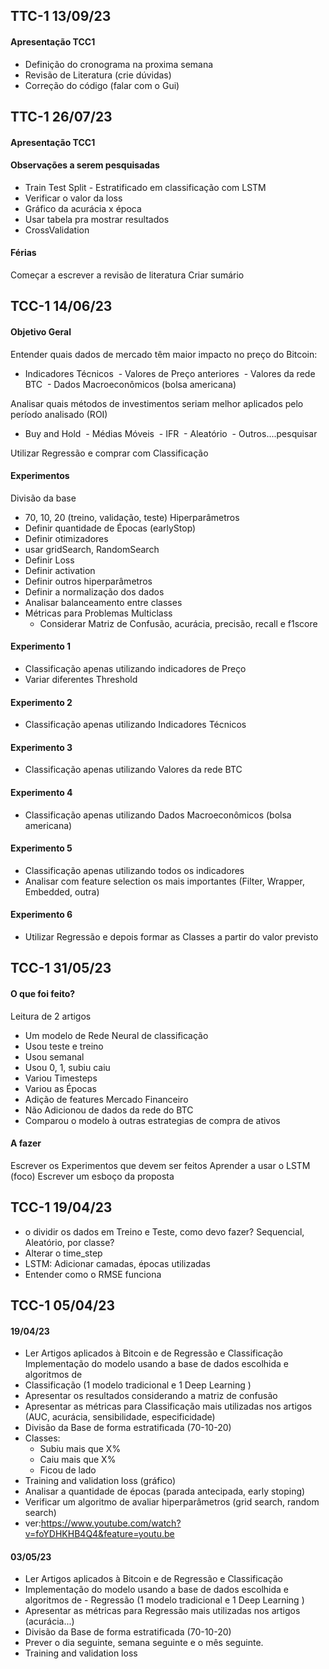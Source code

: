## TTC-1 13/09/23
#### Apresentação TCC1
 - Definição do cronograma na proxima semana
 - Revisão de Literatura (crie dúvidas)
 - Correção do código (falar com o Gui)


## TTC-1 26/07/23
#### Apresentação TCC1
#### Observações a serem pesquisadas
 - Train Test Split - Estratificado em classificação com LSTM
 - Verificar o valor da loss
 - Gráfico da acurácia x época
 - Usar tabela pra mostrar resultados
 - CrossValidation
#### Férias
Começar a escrever a revisão de literatura 
Criar sumário



## TCC-1 14/06/23
#### Objetivo Geral
Entender quais dados de mercado têm maior impacto no preço do Bitcoin:
- Indicadores Técnicos
 - Valores de Preço anteriores
 - Valores da rede BTC
 - Dados Macroeconômicos (bolsa americana)
  
Analisar quais métodos de investimentos seriam melhor aplicados pelo período analisado (ROI)
- Buy and Hold
 - Médias Móveis
 - IFR
 - Aleatório
 - Outros....pesquisar
  
Utilizar Regressão e comprar com Classificação

#### Experimentos
Divisão da base
- 70, 10, 20 (treino, validação, teste)
Hiperparâmetros
- Definir quantidade de Épocas (earlyStop)
- Definir otimizadores
- usar gridSearch, RandomSearch
- Definir Loss
- Definir activation
- Definir outros hiperparâmetros
- Definir a normalização dos dados
- Analisar balanceamento entre classes
- Métricas para Problemas Multiclass
   - Considerar Matriz de Confusão, acurácia, precisão, recall e f1score
#### Experimento 1
- Classificação apenas utilizando indicadores de Preço
- Variar diferentes Threshold
#### Experimento 2
- Classificação apenas utilizando Indicadores Técnicos
#### Experimento 3
 - Classificação apenas utilizando Valores da rede BTC
#### Experimento 4
 - Classificação apenas utilizando Dados Macroeconômicos (bolsa americana)
#### Experimento 5
 - Classificação apenas utilizando todos os indicadores 
 - Analisar com feature selection os mais importantes (Filter, Wrapper, Embedded, outra)
#### Experimento 6
- Utilizar Regressão e depois formar as Classes a partir do valor previsto

## TCC-1 31/05/23

#### O que foi feito?
Leitura de 2 artigos 
- Um modelo de Rede Neural de classificação
- Usou teste e treino
- Usou semanal
- Usou 0, 1, subiu caiu
- Variou Timesteps
- Variou as Épocas
- Adição de features Mercado Financeiro
- Não Adicionou de dados da rede do BTC
- Comparou o modelo à outras estrategias de compra de ativos
#### A fazer
Escrever os Experimentos que devem ser feitos
Aprender a usar o LSTM (foco)
Escrever um esboço da proposta


## TCC-1 19/04/23
 - o dividir os dados em Treino e Teste, como devo fazer? Sequencial, Aleatório, por classe?
 - Alterar o time_step 
 - LSTM: Adicionar camadas, épocas utilizadas
 - Entender como o RMSE funciona


## TCC-1 05/04/23

#### 19/04/23
- Ler Artigos aplicados à Bitcoin e de Regressão e Classificação
Implementação do modelo usando a base de dados escolhida e algoritmos de 
- Classificação (1 modelo tradicional e 1 Deep Learning )
- Apresentar os resultados considerando a matriz de confusão 
- Apresentar as métricas para Classificação mais utilizadas nos artigos (AUC, acurácia, sensibilidade, especificidade)
- Divisão da Base de forma estratificada (70-10-20)
- Classes: 
  - Subiu mais que X%
  - Caiu mais que X%
  - Ficou de lado
- Training and validation loss (gráfico)
- Analisar a quantidade de épocas (parada antecipada, early stoping)
- Verificar um algoritmo de avaliar hiperparâmetros (grid search, random search)
- ver:https://www.youtube.com/watch?v=foYDHKHB4Q4&feature=youtu.be

#### 03/05/23
- Ler Artigos aplicados à Bitcoin e de Regressão e Classificação
- Implementação do modelo usando a base de dados escolhida e algoritmos de - Regressão (1 modelo tradicional e 1 Deep Learning )
- Apresentar as métricas para Regressão mais utilizadas nos artigos (acurácia...)
- Divisão da Base de forma estratificada (70-10-20)
- Prever o dia seguinte, semana seguinte e o mês seguinte.
- Training and validation loss